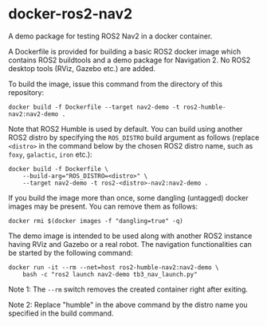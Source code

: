 # docker-ros2-nav2

A demo package for testing ROS2 Nav2 in a docker container.

A Dockerfile is provided for building a basic ROS2 docker image which contains ROS2 buildtools and a demo package for Navigation 2. No ROS2 desktop tools (RViz, Gazebo etc.) are added.

To build the image, issue this command from the directory of this repository:
```
docker build -f Dockerfile --target nav2-demo -t ros2-humble-nav2:nav2-demo .
```

Note that ROS2 Humble is used by default. You can build using another ROS2 distro by specifying the `ROS_DISTRO` build argument as follows (replace `<distro>` in the command below by the chosen ROS2 distro name, such as `foxy`, `galactic`, `iron` etc.):
```
docker build -f Dockerfile \
    --build-arg="ROS_DISTRO=<distro>" \
    --target nav2-demo -t ros2-<distro>-nav2:nav2-demo .
```

If you build the image more than once, some dangling (untagged) docker images may be present. You can remove them as follows:
```
docker rmi $(docker images -f "dangling=true" -q)
```

The demo image is intended to be used along with another ROS2 instance having RViz and Gazebo or a real robot. The navigation functionalities can be started by the following command:
```
docker run -it --rm --net=host ros2-humble-nav2:nav2-demo \
    bash -c "ros2 launch nav2-demo tb3_nav_launch.py"
``` 
Note 1: The `--rm` switch removes the created container right after exiting.

Note 2: Replace "humble" in the above command by the distro name you specified in the build command.
